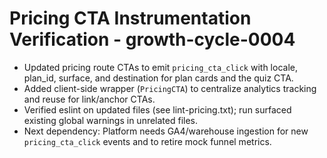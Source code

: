 # Pricing CTA Instrumentation Verification - growth-cycle-0004
- Updated pricing route CTAs to emit `pricing_cta_click` with locale, plan_id, surface, and destination for plan cards and the quiz CTA.
- Added client-side wrapper (`PricingCTA`) to centralize analytics tracking and reuse for link/anchor CTAs.
- Verified eslint on updated files (see lint-pricing.txt); run surfaced existing global warnings in unrelated files.
- Next dependency: Platform needs GA4/warehouse ingestion for new `pricing_cta_click` events and to retire mock funnel metrics.